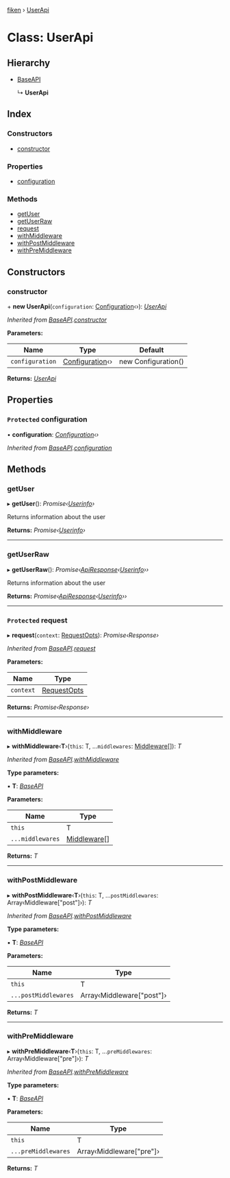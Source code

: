 [fiken](../README.md) › [UserApi](userapi.md)

# Class: UserApi

## Hierarchy

* [BaseAPI](baseapi.md)

  ↳ **UserApi**

## Index

### Constructors

* [constructor](userapi.md#constructor)

### Properties

* [configuration](userapi.md#protected-configuration)

### Methods

* [getUser](userapi.md#getuser)
* [getUserRaw](userapi.md#getuserraw)
* [request](userapi.md#protected-request)
* [withMiddleware](userapi.md#withmiddleware)
* [withPostMiddleware](userapi.md#withpostmiddleware)
* [withPreMiddleware](userapi.md#withpremiddleware)

## Constructors

###  constructor

\+ **new UserApi**(`configuration`: [Configuration](configuration.md)‹›): *[UserApi](userapi.md)*

*Inherited from [BaseAPI](baseapi.md).[constructor](baseapi.md#constructor)*

**Parameters:**

Name | Type | Default |
------ | ------ | ------ |
`configuration` | [Configuration](configuration.md)‹› | new Configuration() |

**Returns:** *[UserApi](userapi.md)*

## Properties

### `Protected` configuration

• **configuration**: *[Configuration](configuration.md)‹›*

*Inherited from [BaseAPI](baseapi.md).[configuration](baseapi.md#protected-configuration)*

## Methods

###  getUser

▸ **getUser**(): *Promise‹[Userinfo](../interfaces/userinfo.md)›*

Returns information about the user

**Returns:** *Promise‹[Userinfo](../interfaces/userinfo.md)›*

___

###  getUserRaw

▸ **getUserRaw**(): *Promise‹[ApiResponse](../interfaces/apiresponse.md)‹[Userinfo](../interfaces/userinfo.md)››*

Returns information about the user

**Returns:** *Promise‹[ApiResponse](../interfaces/apiresponse.md)‹[Userinfo](../interfaces/userinfo.md)››*

___

### `Protected` request

▸ **request**(`context`: [RequestOpts](../interfaces/requestopts.md)): *Promise‹Response›*

*Inherited from [BaseAPI](baseapi.md).[request](baseapi.md#protected-request)*

**Parameters:**

Name | Type |
------ | ------ |
`context` | [RequestOpts](../interfaces/requestopts.md) |

**Returns:** *Promise‹Response›*

___

###  withMiddleware

▸ **withMiddleware**‹**T**›(`this`: T, ...`middlewares`: [Middleware](../interfaces/middleware.md)[]): *T*

*Inherited from [BaseAPI](baseapi.md).[withMiddleware](baseapi.md#withmiddleware)*

**Type parameters:**

▪ **T**: *[BaseAPI](baseapi.md)*

**Parameters:**

Name | Type |
------ | ------ |
`this` | T |
`...middlewares` | [Middleware](../interfaces/middleware.md)[] |

**Returns:** *T*

___

###  withPostMiddleware

▸ **withPostMiddleware**‹**T**›(`this`: T, ...`postMiddlewares`: Array‹Middleware["post"]›): *T*

*Inherited from [BaseAPI](baseapi.md).[withPostMiddleware](baseapi.md#withpostmiddleware)*

**Type parameters:**

▪ **T**: *[BaseAPI](baseapi.md)*

**Parameters:**

Name | Type |
------ | ------ |
`this` | T |
`...postMiddlewares` | Array‹Middleware["post"]› |

**Returns:** *T*

___

###  withPreMiddleware

▸ **withPreMiddleware**‹**T**›(`this`: T, ...`preMiddlewares`: Array‹Middleware["pre"]›): *T*

*Inherited from [BaseAPI](baseapi.md).[withPreMiddleware](baseapi.md#withpremiddleware)*

**Type parameters:**

▪ **T**: *[BaseAPI](baseapi.md)*

**Parameters:**

Name | Type |
------ | ------ |
`this` | T |
`...preMiddlewares` | Array‹Middleware["pre"]› |

**Returns:** *T*
